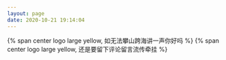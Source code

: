 ```yaml
---
layout: page
date: 2020-10-21 19:14:04
---
```


{% span center logo large yellow, 如无法攀山跨海讲一声你好吗 %}
{% span center logo large yellow, 还是要留下评论留言流传牵挂 %}